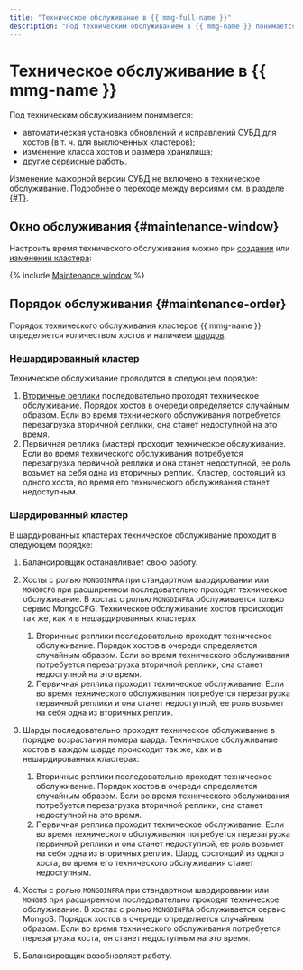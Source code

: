 ```yaml
---
title: "Техническое обслуживание в {{ mmg-full-name }}"
description: "Под техническим обслуживанием в {{ mmg-name }} понимается автоматическая установка обновлений и исправлений СУБД для хостов (в т. ч. для выключенных кластеров), изменение класса хостов и размера хранилища и другие сервисные работы."
---
```


# Техническое обслуживание в {{ mmg-name }}

Под техническим обслуживанием понимается:

* автоматическая установка обновлений и исправлений СУБД для хостов (в т. ч. для выключенных кластеров);
* изменение класса хостов и размера хранилища;
* другие сервисные работы.

Изменение мажорной версии СУБД не включено в техническое обслуживание. Подробнее о переходе между версиями см. в разделе [{#T}](../operations/cluster-version-update.md).

## Окно обслуживания {#maintenance-window}

Настроить время технического обслуживания можно при [создании](../operations/cluster-create.md) или [изменении кластера](../operations/update.md):

{% include [Maintenance window](../../_includes/mdb/maintenance-window.md) %}

## Порядок обслуживания {#maintenance-order}

Порядок технического обслуживания кластеров {{ mmg-name }} определяется количеством хостов и наличием [шардов](sharding.md).

### Нешардированный кластер

Техническое обслуживание проводится в следующем порядке:

1. [Вторичные реплики](replication.md) последовательно проходят техническое обслуживание. Порядок хостов в очереди определяется случайным образом. Если во время технического обслуживания потребуется перезагрузка вторичной реплики, она станет недоступной на это время.
1. Первичная реплика (мастер) проходит техническое обслуживание. Если во время технического обслуживания потребуется перезагрузка первичной реплики и она станет недоступной, ее роль возьмет на себя одна из вторичных реплик. Кластер, состоящий из одного хоста, во время его технического обслуживания станет недоступным.

### Шардированный кластер

В шардированных кластерах техническое обслуживание проходит в следующем порядке:

1. Балансировщик останавливает свою работу.
1. Хосты с ролью `MONGOINFRA` при стандартном шардировании или `MONGOCFG` при расширенном последовательно проходят техническое обслуживание. В хостах c ролью `MONGOINFRA` обслуживается только сервис MongoCFG. Техническое обслуживание хостов происходит так же, как и в нешардированных кластерах:

    1. Вторичные реплики последовательно проходят техническое обслуживание. Порядок хостов в очереди определяется случайным образом. Если во время технического обслуживания потребуется перезагрузка вторичной реплики, она станет недоступной на это время.
    1. Первичная реплика проходит техническое обслуживание. Если во время технического обслуживания потребуется перезагрузка первичной реплики и она станет недоступной, ее роль возьмет на себя одна из вторичных реплик.

1. Шарды последовательно проходят техническое обслуживание в порядке возрастания номера шарда. Техническое обслуживание хостов в каждом шарде происходит так же, как и в нешардированных кластерах:

    1. Вторичные реплики последовательно проходят техническое обслуживание. Порядок хостов в очереди определяется случайным образом. Если во время технического обслуживания потребуется перезагрузка вторичной реплики, она станет недоступной на это время.
    1. Первичная реплика проходит техническое обслуживание. Если во время технического обслуживания потребуется перезагрузка первичной реплики и она станет недоступной, ее роль возьмет на себя одна из вторичных реплик. Шард, состоящий из одного хоста, во время его технического обслуживания станет недоступным.

1. Хосты с ролью `MONGOINFRA` при стандартном шардировании или `MONGOS` при расширенном последовательно проходят техническое обслуживание. В хостах c ролью `MONGOINFRA` обслуживается сервис MongoS. Порядок хостов в очереди определяется случайным образом. Если во время технического обслуживания потребуется перезагрузка хоста, он станет недоступным на это время.
1. Балансировщик возобновляет работу.
